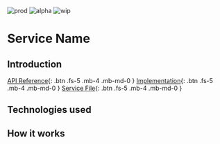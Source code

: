 <!-- Description Guidelines

Please note:
Use the full links to reference other files or images! Relative links will not work under our theme settings settings.
-->

<!-- please choose the appropriate batch and delete/comment the others  -->
![prod](https://img.shields.io/badge/Status-Production-brightgreen.svg)
![alpha](https://img.shields.io/badge/Alpha-yellowgreen.svg)
![wip](https://img.shields.io/badge/Work%20in%20progress-orange.svg)

# **Service Name** <!-- make sure spelling is consistent with other sources and within this document -->

## Introduction
<!-- 2 sentences: what does it do and how -->
[API Reference](){: .btn .fs-5 .mb-4 .mb-md-0 }
[Implementation](){: .btn .fs-5 .mb-4 .mb-md-0 }
[Service File](){: .btn .fs-5 .mb-4 .mb-md-0 }

## Technologies used
<!-- please name and elaborate on other technologies or standards the service uses -->

## How it works
<!-- describe core functionalities and underlying concepts in more detail -->
